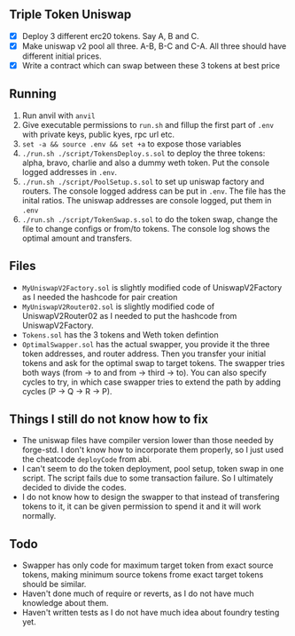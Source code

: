 ## Triple Token Uniswap

- [x] Deploy 3 different erc20 tokens. Say A, B and C.
- [x] Make uniswap v2 pool all three. A-B, B-C and C-A. All three should have different initial prices.
- [x] Write a contract which can swap between these 3 tokens at best price

## Running
1. Run anvil with `anvil`
2. Give executable permissions to `run.sh` and fillup the first part of `.env` with private keys, public kyes, rpc url etc.
3. `set -a && source .env && set +a` to expose those variables
4. `./run.sh ./script/TokensDeploy.s.sol` to deploy the three tokens: alpha, bravo, charlie and also a dummy weth token. Put the console logged addresses in `.env`.
5. `./run.sh ./script/PoolSetup.s.sol` to set up uniswap factory and routers. The console logged address can be put in `.env`. The file has the inital ratios. The uniswap addresses are console logged, put them in `.env`
6. `./run.sh ./script/TokenSwap.s.sol` to do the token swap, change the file to change configs or from/to tokens. The console log shows the optimal amount and transfers.

## Files
- `MyUniswapV2Factory.sol` is slightly modified code of UniswapV2Factory as I needed the hashcode for pair creation
- `MyUniswapV2Router02.sol` is slightly modified code of UniswapV2Router02 as I needed to put the hashcode from UniswapV2Factory.
- `Tokens.sol` has the 3 tokens and Weth token defintion
- `OptimalSwapper.sol` has the actual swapper, you provide it the three token addresses, and router address. Then you transfer your initial tokens and ask for the optimal swap to target tokens. The swapper tries both ways (from -> to and from -> third -> to). You can also specify cycles to try, in which case swapper tries to extend the path by adding cycles (P -> Q -> R -> P). 

## Things I still do not know how to fix
- The uniswap files have compiler version lower than those needed by forge-std. I don't know how to incorporate them properly, so I just used the cheatcode `deployCode` from abi.
- I can't seem to do the token deployment, pool setup, token swap in one script. The script fails due to some transaction failure. So I ultimately decided to divide the codes.
- I do not know how to design the swapper to that instead of transfering tokens to it, it can be given permission to spend it and it will work normally.

## Todo
- Swapper has only code for maximum target token from exact source tokens, making minimum source tokens frome exact target tokens should be similar.
- Haven't done much of require or reverts, as I do not have much knowledge about them.
- Haven't written tests as I do not have much idea about foundry testing yet.
